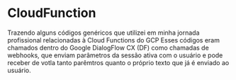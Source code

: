# CloudFunction
Trazendo alguns códigos genéricos que utilizei em minha jornada profissional relacionadas à Cloud Functions do GCP
Esses códigos eram chamados dentro do Google DialogFlow CX (DF) como chamadas de webhooks, que enviam parâmetros da 
sessão ativa com o usuário e pode receber de votla tanto parêmtros quanto o próprio texto que já é enviado ao usuário.